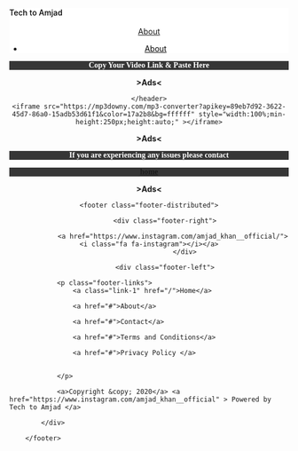<!DOCTYPE html>
<!--[if lt IE 7]>		<html class="no-js lt-ie9 lt-ie8 lt-ie7"> <![endif]-->
<!--[if IE 7]>			<html class="no-js lt-ie9 lt-ie8"> <![endif]-->
<!--[if IE 8]>			<html class="no-js lt-ie9"> <![endif]-->
<!--[if gt IE 8]><!-->
<html class="no-js">
  <!--<![endif]-->
  <head>    
    <meta charset="utf-8" />
    <meta http-equiv="X-UA-Compatible" content="IE=edge" />
    <meta name="viewport" content="width=device-width, initial-scale=1" />
    <!-- Metadata Powered by Tech to Amjad -->
    <title>Youtube Songs mp3/mp4 Downloader</title>
    <meta name="description"content="FREE YouTube Videos Downloader (HD) (4K) (720P) All Formates of youtube Videos ,Youtube Mp3 , Youtube Videos Converter into Mp3
free video downloader
4k video downloader
youtube video downloader for android
w3toys/youtube video downloader
how to download youtube videos in laptop"/>
    <meta name="robots" content="noodp" />
    <meta name="keywords"content="FREE YouTube Videos Downloader (HD) (4K) (720P) All Formates of youtube Videos ,Youtube Mp3 , Youtube Videos Converter into Mp3
free video downloader
4k video downloader
youtube video downloader for android
w3toys/youtube video downloader
how to download youtube videos in laptop"/>
    <meta property="og:locale" content="en_US" />
    <meta property="og:type" content="article" />
    <meta property="og:title" content="Easy Youtube Mp" />
    <meta
      property="og:description"
      content="FREE YouTube Videos Downloader (HD) (4K) (720P) All Formates of youtube Videos ,Youtube Mp3 , Youtube Videos Converter into Mp3
free video downloader
4k video downloader
youtube video downloader for android
w3toys/youtube video downloader
how to download youtube videos in laptop"/>
    <meta property="og:site_name"content="Easy Youtube Mp"/>
    <!-- / Powered by Tech to Amjad -->
    <link rel="stylesheet"href="https://cdnjs.cloudflare.com/ajax/libs/materialize/0.97.7/css/materialize.min.css"/>
    <link rel="stylesheet"href="//cdnjs.cloudflare.com/ajax/libs/font-awesome/4.5.0/css/font-awesome.min.css"/>
    <style type="text/css">
      body {
        display: flex;
        min-height: 100vh;
        flex-direction: column;
      }
      h1 {
        font-size: 2em;
      }
      main {
        flex: 1 0 auto;
      }
      @import url(https://fonts.googleapis.com/css?family=Roboto:400,500,300,700);

* {
  font-family: Roboto;
}

section {
  width: 100%;
  display: inline-block;
  background: #fff;
  height: 30vh;
  text-align: center;
  font-size: 22px;
  font-weight: 700;
  text-decoration: underline;
}

.footer-distributed {
  background-color: #292c2f;
  box-shadow: 0 1px 1px 0 rgba(0, 0, 0, 0.12);
  box-sizing: border-box;
  width: 100%;
  text-align: left;
  font: normal 16px sans-serif;
  padding: 45px 50px;
}

.footer-distributed .footer-left p {
  color: #8f9296;
  font-size: 14px;
  margin: 0;
}
/* Footer links */

.footer-distributed p.footer-links {
  font-size: 18px;
  font-weight: bold;
  color: #ffffff;
  margin: 0 0 10px;
  padding: 0;
  transition: ease .25s;
}

.footer-distributed p.footer-links a {
  display: inline-block;
  line-height: 1.8;
  text-decoration: none;
  color: inherit;
  transition: ease .25s;
}

.footer-distributed .footer-links a:before {
  content: "·";
  font-size: 20px;
  left: 0;
  color: #fff;
  display: inline-block;
  padding-right: 5px;
}

.footer-distributed .footer-links .link-1:before {
  content: none;
}

.footer-distributed .footer-right {
  float: right;
  margin-top: 6px;
  max-width: 180px;
}

.footer-distributed .footer-right a {
  display: inline-block;
  width: 35px;
  height: 35px;
  background-color: #33383b;
  border-radius: 2px;
  font-size: 20px;
  color: #ffffff;
  text-align: center;
  line-height: 35px;
  margin-left: 3px;
  transition:all .25s;
}

.footer-distributed .footer-right a:hover{transform:scale(1.1); -webkit-transform:scale(1.1);}

.footer-distributed p.footer-links a:hover{text-decoration:underline;}

/* Media Queries */

@media (max-width: 600px) {
  .footer-distributed .footer-left, .footer-distributed .footer-right {
    text-align: center;
  }
  .footer-distributed .footer-right {
    float: none;
    margin: 0 auto 20px;
  }
  .footer-distributed .footer-left p.footer-links {
    line-height: 1.8;
  }
}
      .max-lines {
        float: right;
        font-size: 12px;
        padding-bottom: 16px;
      }
      .support {
        text-align: center;
        color: #9e9e9e;
      }
      .valign-top {
        vertical-align: top;
      }
      /* Nav panel */
      @media only screen and (max-width: 992px) {
        nav .description {
          width: 100%;
          top: -56px !important;
          display: block;
          text-align: center;
        }
      }
      @media only screen and (max-width: 601px) {
        nav .nav-wrapper {
          margin-top: 5px;
          width: 100%;
        }
        nav .description {
          top: -47px !important;
        }
        #data li {
          margin-top: 5px;
        }
      }
      nav {
        box-shadow: none;
        -moz-box-shadow: none;
      }
      nav .brand-logo {
        color: black;
        font-weight: 500;
        display: inline-table;
        top: -10px;
        float: left;
      }
      nav .brand-logo-small {
        font-size: 1.4rem;
      }
      nav .brand-logo-small #header-logo {
        position: relative;
        top: 3px;
        width: 22px;
        height: 22px;
      }
      nav .brand-logo span {
        font-weight: 100;
      }
      nav .description {
        color: #757575;
        top: 12px;
        position: relative;
      }
      nav ul a {
        color: black;
      }
      nav i {
        color: #039be5;
      }
    </style>
  </head>
  <body>
    <!--[if lt IE 7]>
      <center>
        <p>
          You are using an <strong>outdated</strong> browser. Please
          <a href="http://browsehappy.com/">upgrade your browser</a> to improve
          your experience.
        </p>
      </center>
    <![endif]-->
    <div class="progress blue lighten-3 hide" id="progress">
      <div class="indeterminate blue"></div>
    </div>
    <header>
      <nav class="transparent black-text">
        <div class="nav-wrapper container">
          <a href="#" class="">
            <span class="fa-stack fa-lg valign-top">
         <i class="fa fa-circle fa-stack-2x"></i>
              <i class="fa fa-youtube fa-stack-1x fa-inverse"></i>
            </span>
            <span class="brand-logo brand-logo-"
              >Tech to Amjad</span
            >
            <span class="description"
                   >
            <span class="description"
              >Best Free Any Video Downloader. easily Just 1 Click any Youtube Full HD Video & MP3 Download</span
            >
          </a>
          <meta itemprop="url" content="apni#" />
          <meta itemprop="name" content="Direct Link Generator" />
          <div
            id="header-mobile-links"
            class="hide row center hide-on-large-only"
          >
            <div class="col s12">
              <a href="#">About</a>
            </div>
            <div class="col s12 spacer"></div>
          </div>
          <ul class="hide right hide-on-med-and-down">
            <li><a href="#">About</a></li>
          </ul>
        </div>
      </nav>
      

<!-- HTML Codes by QHMit.com -->
<!DOCTYPE html>
<title>Text Example</title>
<style>
div.container {
background-color: #ffffff;
}
div.container p {
text-align: center;
font-family: Georgia;
font-size: 14px;
font-style: normal;
font-weight: bold;
text-decoration: none;
text-transform: none;
color: #ffffff;
background-color: #363636;
}
</style>

<div class="container">
<p>Copy Your Video Link & Paste Here</p>
</div>

<center>
<div dir="ltr" style="text-align: left;" trbidi="on">
<div style="text-align: center;">
<b>&gt;Ads&lt;</b></div>
</div>
</center>    



    </header>
    <iframe src="https://mp3downy.com/mp3-converter?apikey=89eb7d92-3622-45d7-86a0-15adb53d61f1&color=17a2b8&bg=ffffff" style="width:100%;min-height:250px;height:auto;" ></iframe>

<center>
<div dir="ltr" style="text-align: left;" trbidi="on">
<div style="text-align: center;">
<b>&gt;Ads&lt;</b></div>
</div>
</center>


<!-- HTML Codes by QHMit.com -->
<!DOCTYPE html>
<title>Text Example</title>
<style>
div.container {
background-color: #ffffff;
}
div.container p {
text-align: center;
font-family: Georgia;
font-size: 14px;
font-style: normal;
font-weight: bold;
text-decoration: none;
text-transform: none;
color: #ffffff;
background-color: #363636;
}
</style>

<div class="container">
<p><span
        >If you are experiencing any issues please contact
        
<a href="/">home</a></span>
    </div></p></p>
</div>


<center>
<div dir="ltr" style="text-align: left;" trbidi="on">
<div style="text-align: center;">
<b>&gt;Ads&lt;</b></div>
</div>
</center>

	<footer class="footer-distributed">

			<div class="footer-right">

				<a href="https://www.instagram.com/amjad_khan__official/"><i class="fa fa-instagram"></i></a>
                      </div>

			<div class="footer-left">
<div dir="ltr" style="text-align: left;" trbidi="on">


				<p class="footer-links">
					<a class="link-1" href="/">Home</a>

					<a href="#">About</a>

					<a href="#">Contact</a>

					<a href="#">Terms and Conditions</a>

					<a href="#">Privacy Policy </a>

					
				</p>

				<a>Copyright &copy; 2020</a> <a href="https://www.instagram.com/amjad_khan__official" > Powered by Tech to Amjad </a>
				
			</div>

		</footer>


</div>


  </body>
